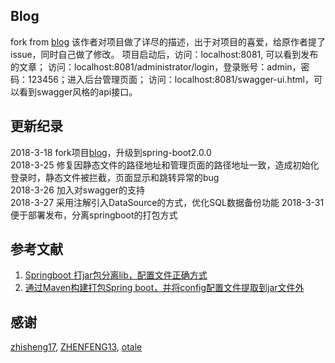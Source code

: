 ## Blog
fork from [blog](https://github.com/zhisheng17/blog) 该作者对项目做了详尽的描述，出于对项目的喜爱，给原作者提了issue，同时自己做了修改。
项目启动后，访问：localhost:8081, 可以看到发布的文章；
访问：localhost:8081/administrator/login，登录账号：admin，密码：123456；进入后台管理页面；
访问：localhost:8081/swagger-ui.html，可以看到swagger风格的api接口。
## 更新纪录
2018-3-18 fork项目[blog](https://github.com/zhisheng17/blog)，升级到spring-boot2.0.0<br>
2018-3-25 修复因静态文件的路径地址和管理页面的路径地址一致，造成初始化登录时，静态文件被拦截，页面显示和跳转异常的bug<br>
2018-3-26 加入对swagger的支持<br>
2018-3-27 采用注解引入DataSource的方式，优化SQL数据备份功能
2018-3-31 便于部署发布，分离springboot的打包方式
## 参考文献
1. [Springboot 打jar包分离lib，配置文件正确方式 ](https://my.oschina.net/xiaozhutefannao/blog/1624092)<br>
2. [通过Maven构建打包Spring boot，并将config配置文件提取到jar文件外](https://blog.csdn.net/dgzjkxha/article/details/52397289)
## 感谢
[zhisheng17](https://github.com/zhisheng17/blog), [ZHENFENG13](https://github.com/ZHENFENG13), [otale](https://github.com/otale)
